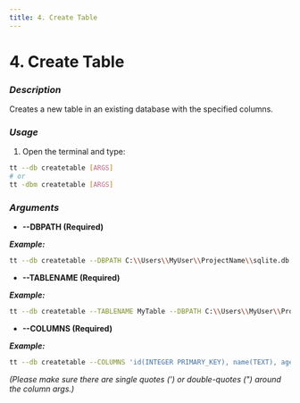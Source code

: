 ```yaml
---
title: 4. Create Table
---
```


# 4. Create Table

### **_Description_**

Creates a new table in an existing database with the specified columns.

### **_Usage_**

1. Open the terminal and type:

```bash
tt --db createtable [ARGS]
# or
tt -dbm createtable [ARGS]
```

### **_Arguments_**

- **--DBPATH (Required)**

**_Example:_**

```bash
tt --db createtable --DBPATH C:\\Users\\MyUser\\ProjectName\\sqlite.db
```

- **--TABLENAME (Required)**

**_Example:_**

```bash
tt --db createtable --TABLENAME MyTable --DBPATH C:\\Users\\MyUser\\ProjectName\\sqlite.db
```

- **--COLUMNS (Required)**

**_Example:_**

```bash
tt --db createtable --COLUMNS 'id(INTEGER PRIMARY_KEY), name(TEXT), age(INTEGER)' --DBPATH C:\\Users\\MyUser\\ProjectName\\sqlite.db --TABLENAME MyTable
```

_(Please make sure there are single quotes (') or double-quotes (") around the column args.)_

